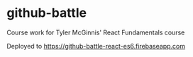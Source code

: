 # github-battle
Course work for Tyler McGinnis' React Fundamentals course

Deployed to https://github-battle-react-es6.firebaseapp.com
